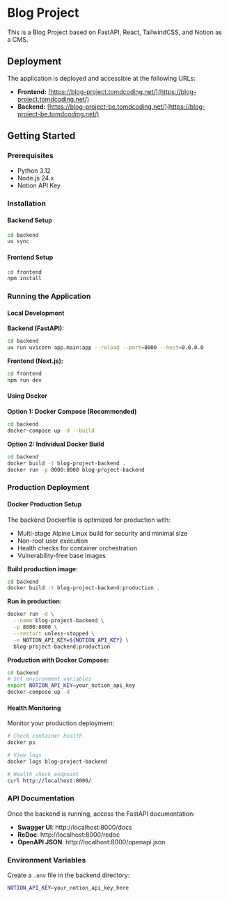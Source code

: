 # Blog Project

This is a Blog Project based on FastAPI, React, TailwindCSS, and Notion as a CMS.

## Deployment

The application is deployed and accessible at the following URLs:

- **Frontend:** [https://blog-project.tomdcoding.net/](https://blog-project.tomdcoding.net/)
- **Backend:** [https://blog-project-be.tomdcoding.net/](https://blog-project-be.tomdcoding.net/)

## Getting Started

### Prerequisites

- Python 3.12
- Node.js 24.x
- Notion API Key

### Installation

#### Backend Setup

```bash
cd backend
uv sync
```

#### Frontend Setup

```bash
cd frontend
npm install
```

### Running the Application

#### Local Development

**Backend (FastAPI):**
```bash
cd backend
uv run uvicorn app.main:app --reload --port=8000 --host=0.0.0.0
```

**Frontend (Next.js):**
```bash
cd frontend
npm run dev
```

#### Using Docker

**Option 1: Docker Compose (Recommended)**
```bash
cd backend
docker-compose up -d --build
```

**Option 2: Individual Docker Build**
```bash
cd backend
docker build -t blog-project-backend .
docker run -p 8000:8000 blog-project-backend
```

### Production Deployment

#### Docker Production Setup

The backend Dockerfile is optimized for production with:
- Multi-stage Alpine Linux build for security and minimal size
- Non-root user execution
- Health checks for container orchestration
- Vulnerability-free base images

**Build production image:**
```bash
cd backend
docker build -t blog-project-backend:production .
```

**Run in production:**
```bash
docker run -d \
  --name blog-project-backend \
  -p 8000:8000 \
  --restart unless-stopped \
  -e NOTION_API_KEY=${NOTION_API_KEY} \
  blog-project-backend:production
```

**Production with Docker Compose:**
```bash
cd backend
# Set environment variables
export NOTION_API_KEY=your_notion_api_key
docker-compose up -d
```

#### Health Monitoring

Monitor your production deployment:
```bash
# Check container health
docker ps

# View logs
docker logs blog-project-backend

# Health check endpoint
curl http://localhost:8000/
```

### API Documentation

Once the backend is running, access the FastAPI documentation:
- **Swagger UI**: http://localhost:8000/docs
- **ReDoc**: http://localhost:8000/redoc
- **OpenAPI JSON**: http://localhost:8000/openapi.json

### Environment Variables

Create a `.env` file in the backend directory:
```bash
NOTION_API_KEY=your_notion_api_key_here
```
